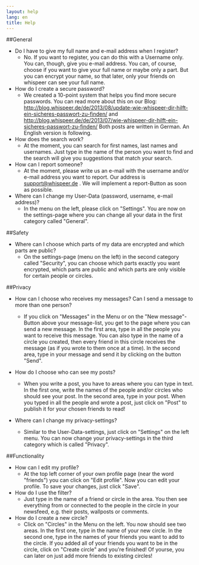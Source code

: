 ```yaml
---
layout: help
lang: en
title: Help
---
```

##General

* Do I have to give my full name and e-mail address when I register?
	* No. If you want to register, you can do this with a Username only. You can, though, give you e-mail address. You can, of course, choose if you want to give your full name or maybe only a part. But you can encrypt your name, so that later, only your friends on whispeer can see your full name.
* How do I create a secure password?
	* We created a 10-point system that helps you find more secure passwords. You can read more about this on our Blog: http://blog.whispeer.de/de/2013/08/update-wie-whispeer-dir-hilft-ein-sicheres-passwort-zu-finden/ and http://blog.whispeer.de/de/2013/07/wie-whispeer-dir-hilft-ein-sicheres-passwort-zu-finden/ Both posts are written in German. An English version is following.
* How does the search work?
	* At the moment, you can search for first names, last names and usernames. Just type in the name of the person you want to find and the search will give you suggestions that match your search.
* How can I report someone?
	* At the moment, please write us an e-mail with the username and/or e-mail address you want to report. Our address is support@whispeer.de . We will implement a report-Button as soon as possible.
* Where can I change my User-Data (password, username, e-mail address)?
	* In the menu on the left, please click on "Settings". You are now on the settings-page where you can change all your data in the first category called "General".

##Safety

* Where can I choose which parts of my data are encrypted and which parts are public?
	* On the settings-page (menu on the left) in the second category called "Security", you can choose which parts exactly you want encrypted, which parts are public and which parts are only visible for certain people or circles.

##Privacy

* How can I choose who receives my messages? Can I send a message to more than one person?

	* If you click on "Messages" in the Menu or on the "New message"-Button above your message-list, you get to the page where you can send a new message. In the first area, type in all the people you want to receive this message. You can also type in the name of a circle you created, then every friend in this circle receives the message (as if you wrote to them once at a time). In the second area, type in your message and send it by clicking on the button "Send".
* How do I choose who can see my posts?
	* When you write a post, you have to areas where you can type in text. In the first one, write the names of the people and/or circles who should see your post. In the second area, type in your post. When you typed in all the people and wrote a post, just click on "Post" to publish it for your chosen friends to read!
* Where can I change my privacy-settings?
	* Similar to the User-Data-settings, just click on "Settings" on the left menu. You can now change your privacy-settings in the third category which is called "Privacy".

##Functionality

* How can I edit my profile?
	* At the top left corner of your own profile page (near the word "friends") you can click on "Edit profile". Now you can edit your profile. To save your changes, just click "Save".
* How do I use the filter?
	* Just type in the name of a friend or circle in the area. You then see everything from or connected to the people in the circle in your newsfeed, e.g. their posts, wallposts or comments.
* How do I create a new circle?
	* Click on "Circles" in the Menu on the left. You now should see two areas. In the first one, type in the name of your new circle. In the second one, type in the names of your friends you want to add to the circle. If you added all of your friends you want to be in the circle, click on "Create circle" and you're finished! Of yourse, you can later on just add more friends to existing circles!